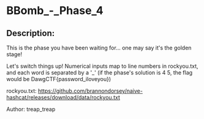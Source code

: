 
# BBomb_-_Phase_4
## Description:
This is the phase you have been waiting for... one may say it's the golden stage!

Let's switch things up! Numerical inputs map to line numbers in rockyou.txt, and each word is separated by a '_' (if the phase's solution is 4 5, the flag would be DawgCTF{password_iloveyou})

rockyou.txt: https://github.com/brannondorsey/naive-hashcat/releases/download/data/rockyou.txt

Author: treap_treap

